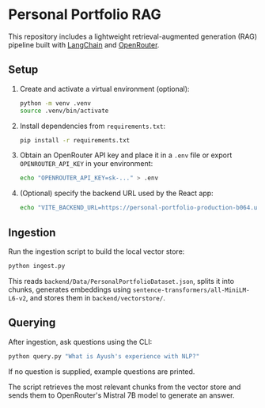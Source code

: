 # Personal Portfolio RAG

This repository includes a lightweight retrieval-augmented generation (RAG) pipeline built with [LangChain](https://github.com/langchain-ai/langchain) and [OpenRouter](https://openrouter.ai/).

## Setup
1. Create and activate a virtual environment (optional):
   ```bash
   python -m venv .venv
   source .venv/bin/activate
   ```
2. Install dependencies from `requirements.txt`:
   ```bash
   pip install -r requirements.txt
   ```
3. Obtain an OpenRouter API key and place it in a `.env` file or export `OPENROUTER_API_KEY` in your environment:
   ```bash
   echo "OPENROUTER_API_KEY=sk-..." > .env
   ```
4. (Optional) specify the backend URL used by the React app:
   ```bash
   echo "VITE_BACKEND_URL=https://personal-portfolio-production-b064.up.railway.app" >> .env
   ```

## Ingestion
Run the ingestion script to build the local vector store:
```bash
python ingest.py
```
This reads `backend/Data/PersonalPortfolioDataset.json`, splits it into chunks, generates embeddings using `sentence-transformers/all-MiniLM-L6-v2`, and stores them in `backend/vectorstore/`.

## Querying
After ingestion, ask questions using the CLI:
```bash
python query.py "What is Ayush's experience with NLP?"
```
If no question is supplied, example questions are printed.

The script retrieves the most relevant chunks from the vector store and sends them to OpenRouter's Mistral 7B model to generate an answer.


